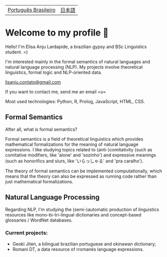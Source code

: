 <table>
  <tr>
    <td><a href="readmepb.md">Português Brasileiro</a></td>
    <td><a href="readmejp.md">日本語</a></td>
  </tr>
</table>


# Welcome to my profile 🐝
Hello! I'm Elisa Anju Lardapide, a brazilian gypsy and BSc Linguistics student. =)

I'm interested mainly in the formal semantics of natural languages and natural language processing (NLP). My projects involve theoretical linguistics, formal logic and NLP-oriented data.

lisanju.contato@gmail.com

If you want to contact me, send me an email =u=

Most used technologies: Python, R, Prolog, JavaScript, HTML, CSS.

## Formal Semantics
After all, what is formal semantics?

Formal semantics is a field of theoretical linguistics which provides mathematical formalizations for the meaning of natural language expressions.
I like studying topics related to (anti-)comitativity (such as comitative modifiers, like 'alone' and 'sozinho') and expressive meanings (such as honorifics and slurs, like 'いらっしゃる' and 'pra caralho').

The theory of formal semantics can be implemented computationally, which means that the theory can also be expressed as running code rather than just mathematical formalizations.

## Natural Language Processing
Regarding NLP, I'm studying the (semi-)automatic production of linguistics resources like mono-bi-tri-lingual dictionaries and concept-based glossaries / WordNet databases.

### Current projects:
- Geoki Jiten, a bilingual brazilian portuguese and okinawan dictionary;
- Romani DT, a data resource of rromanés language expressions.
